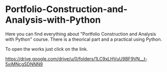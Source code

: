 # Portfolio-Construction-and-Analysis-with-Python
Here you can find everything about "Portfolio Construction and Analysis with Python" course. There is a theorical part and a practical using Python.

To open the works just click on the link.

https://drive.google.com/drive/u/0/folders/1LC9xLHVuU9BF9VN__t-5xiMNcgSDNNN9
